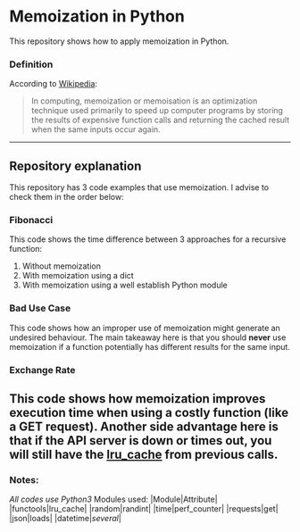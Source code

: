 # Memoization in Python #

This repository shows how to apply memoization in Python.

### Definition ###
According to [Wikipedia](https://en.wikipedia.org/wiki/Memoization):
> In computing, memoization or memoisation is an optimization technique used primarily to speed up computer programs by storing the results of expensive function calls and returning the cached result when the same inputs occur again.
---

## Repository explanation ##
This repository has 3 code examples that use memoization. I advise to check them in the order below:

### Fibonacci ###
This code shows the time difference between 3 approaches for a recursive function:
1. Without memoization
2. With memoization using a dict
3. With memoization using a well establish Python module

### Bad Use Case ###
This code shows how an improper use of memoization might generate an undesired behaviour.
The main takeaway here is that you should **never** use memoization if a function potentially has different results for the same input.

### Exchange Rate ###
This code shows how memoization improves execution time when using a costly function (like a GET request). Another side advantage here is that if the API server is down
or times out, you will still have the [lru_cache](https://www.geeksforgeeks.org/python-functools-lru_cache/) from previous calls.
---

### Notes: ###
*All codes use Python3*
Modules used:
|Module|Attribute|
|functools|lru_cache|
|random|randint|
|time|perf_counter|
|requests|get|
|json|loads|
|datetime|*several*|